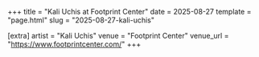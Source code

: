 +++
title = "Kali Uchis at Footprint Center"
date = 2025-08-27
template = "page.html"
slug = "2025-08-27-kali-uchis"

[extra]
artist = "Kali Uchis"
venue = "Footprint Center"
venue_url = "https://www.footprintcenter.com/"
+++
